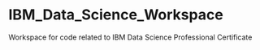 # IBM_Data_Science_Workspace
Workspace for code related to IBM Data Science Professional Certificate
